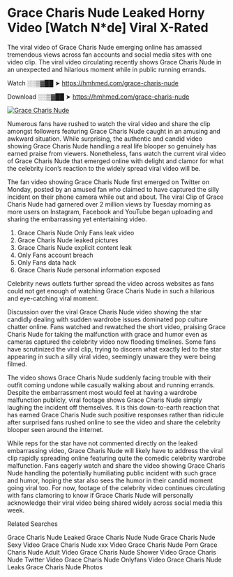 ﻿# Grace Charis Nude Leaked Horny Video [Watch N*de] Viral X-Rated

The viral video of ﻿Grace Charis Nude emerging online has amassed tremendous views across fan accounts and social media sites with one video clip. The viral video circulating recently shows ﻿Grace Charis Nude in an unexpected and hilarious moment while in public running errands. 

Watch ░░▒▓██ ➤ https://hmhmed.com/grace-charis-nude

Download ░░▒▓██ ➤ https://hmhmed.com/grace-charis-nude

[![Grace Charis Nude](https://i.imgur.com/dJHk4Zq.gif)](https://hmhmed.com/grace-charis-nude)

Numerous fans have rushed to watch the viral video and share the clip amongst followers featuring ﻿Grace Charis Nude caught in an amusing and awkward situation. While surprising, the authentic and candid video showing ﻿Grace Charis Nude handling a real life blooper so genuinely has earned praise from viewers. Nonetheless, fans watch the current viral video of ﻿Grace Charis Nude that emerged online with delight and clamor for what the celebrity icon’s reaction to the widely spread viral video will be.

The fan video showing ﻿Grace Charis Nude first emerged on Twitter on Monday, posted by an amused fan who claimed to have captured the silly incident on their phone camera while out and about. The viral Clip of ﻿Grace Charis Nude had garnered over 2 million views by Tuesday morning as more users on Instagram, Facebook and YouTube began uploading and sharing the embarrassing yet entertaining video. 

1. ﻿Grace Charis Nude Only Fans leak video
2. ﻿Grace Charis Nude leaked pictures
3. ﻿Grace Charis Nude explicit content leak
4. Only Fans account breach
5. Only Fans data hack
6. ﻿Grace Charis Nude personal information exposed

Celebrity news outlets further spread the video across websites as fans could not get enough of watching ﻿Grace Charis Nude in such a hilarious and eye-catching viral moment. 

Discussion over the viral ﻿Grace Charis Nude video showing the star candidly dealing with sudden wardrobe issues dominated pop culture chatter online. Fans watched and rewatched the short video, praising ﻿Grace Charis Nude for taking the malfunction with grace and humor even as cameras captured the celebrity video now flooding timelines. Some fans have scrutinized the viral clip, trying to discern what exactly led to the star appearing in such a silly viral video, seemingly unaware they were being filmed.

The video shows ﻿Grace Charis Nude suddenly facing trouble with their outfit coming undone while casually walking about and running errands. Despite the embarrassment most would feel at having a wardrobe malfunction publicly, viral footage shows ﻿Grace Charis Nude simply laughing the incident off themselves. It is this down-to-earth reaction that has earned ﻿Grace Charis Nude such positive responses rather than ridicule after surprised fans rushed online to see the video and share the celebrity blooper seen around the internet.  

While reps for the star have not commented directly on the leaked embarrassing video, ﻿Grace Charis Nude will likely have to address the viral clip rapidly spreading online featuring quite the comedic celebrity wardrobe malfunction. Fans eagerly watch and share the video showing ﻿Grace Charis Nude handling the potentially humiliating public incident with such grace and humor, hoping the star also sees the humor in their candid moment going viral too. For now, footage of the celebrity video continues circulating with fans clamoring to know if ﻿Grace Charis Nude will personally acknowledge their viral video being shared widely across social media this week.

Related Searches

﻿Grace Charis Nude Leaked
﻿Grace Charis Nude Nude
﻿Grace Charis Nude Sexy Video
﻿Grace Charis Nude xxx Video
﻿Grace Charis Nude Porn
﻿Grace Charis Nude Adult Video
﻿Grace Charis Nude Shower Video
﻿Grace Charis Nude Twitter Video
﻿Grace Charis Nude Onlyfans Video
﻿Grace Charis Nude Leaks
﻿Grace Charis Nude Photos